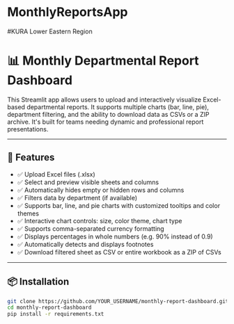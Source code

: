 # MonthlyReportsApp
#KURA Lower Eastern Region
# 📊 Monthly Departmental Report Dashboard

This Streamlit app allows users to upload and interactively visualize Excel-based departmental reports. It supports multiple charts (bar, line, pie), department filtering, and the ability to download data as CSVs or a ZIP archive. It's built for teams needing dynamic and professional report presentations.

---

## 🚀 Features

- ✅ Upload Excel files (.xlsx)
- ✅ Select and preview visible sheets and columns
- ✅ Automatically hides empty or hidden rows and columns
- ✅ Filters data by department (if available)
- ✅ Supports bar, line, and pie charts with customized tooltips and color themes
- ✅ Interactive chart controls: size, color theme, chart type
- ✅ Supports comma-separated currency formatting
- ✅ Displays percentages in whole numbers (e.g. 90% instead of 0.9)
- ✅ Automatically detects and displays footnotes
- ✅ Download filtered sheet as CSV or entire workbook as a ZIP of CSVs

---

## 📦 Installation

```bash
git clone https://github.com/YOUR_USERNAME/monthly-report-dashboard.git
cd monthly-report-dashboard
pip install -r requirements.txt
